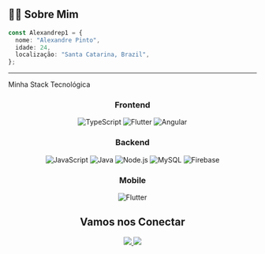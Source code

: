## 👨‍💻 Sobre Mim

```ts
const Alexandrep1 = {
  nome: "Alexandre Pinto",
  idade: 24,
  localização: "Santa Catarina, Brazil",
};
```

---

 Minha Stack Tecnológica

<div align="center">
  
  ### Frontend

  ![TypeScript](https://img.shields.io/badge/TypeScript-3178C6?style=for-the-badge&logo=typescript&logoColor=white)
  ![Flutter](https://img.shields.io/badge/Flutter-02569B?style=for-the-badge&logo=flutter&logoColor=white)
  ![Angular](https://img.shields.io/badge/Angular-DD0031?style=for-the-badge&logo=angular&logoColor=white)

  ### Backend
  
  ![JavaScript](https://img.shields.io/badge/JavaScript-F7DF1E?style=for-the-badge&logo=javascript&logoColor=black)
  ![Java](https://img.shields.io/badge/Java-ED8B00?style=for-the-badge&logo=openjdk&logoColor=white)
  ![Node.js](https://img.shields.io/badge/Node.js-339933?style=for-the-badge&logo=nodedotjs&logoColor=white)
  ![MySQL](https://img.shields.io/badge/MySQL-4479A1?style=for-the-badge&logo=mysql&logoColor=white)
  ![Firebase](https://img.shields.io/badge/Firebase-FFCA28?style=for-the-badge&logo=firebase&logoColor=black)

  ### Mobile
  
  ![Flutter](https://img.shields.io/badge/Flutter-02569B?style=for-the-badge&logo=flutter&logoColor=white)

  ## Vamos nos Conectar

<p>
  <a href="mailto:alexandrepinto199014@gmail.com">
    <img src="https://img.shields.io/badge/Email-8e44ad?style=for-the-badge&logo=gmail&logoColor=white" />
  </a>
  <a href="linkedin.com/in/alexandre-pinto-b0674a274">
    <img src="https://img.shields.io/badge/LinkedIn-0A66C2?style=for-the-badge&logo=linkedin&logoColor=white" />
  </a>
</p>

